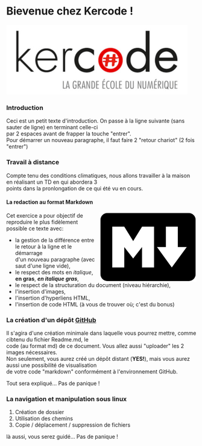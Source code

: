 # Bievenue chez Kercode !
![](images/kercode.jpg)

### Introduction

Ceci est un petit texte d'introduction. On passe à la ligne suivante (sans sauter de ligne) en terminant celle-ci  
par 2 espaces avant de frapper la touche "entrer".  
Pour démarrer un nouveau paragraphe, il faut faire 2 "retour chariot" (2 fois "entrer")

### Travail à distance

Compte tenu des conditions climatiques, nous allons travailler à la maison en réalisant un TD en qui abordera 3  
points dans la pronlongation de ce qui été vu en cours.

#### La redaction au format Markdown
<img align="right" src="./images/markdown.png" > 
Cet exercice a pour objectif de reproduire le plus fidèlement possible ce  
texte avec:


* la gestion de la différence entre le retour à la ligne et le démarrage  
d'un nouveau paragraphe (avec saut d'une ligne vide),  
* le respect des mots en _italique_, **en gras**, ***en italique gras***,  
* le respect de la structuration du document (niveau hiérarchie),  
* l'insertion d'images,  
* l'insertion d'hyperliens HTML,  
* l'insertion de code HTML (à vous de trouver où; c'est du bonus)

### La création d'un dépôt [GitHub](https://github.com/)

Il s'agira d'une création minimale dans laquelle vous pourrez mettre, comme cibtenu du fichier Readme.md, le  
code (au format md) de ce document. Vous allez aussi "uploader" les 2 images nécessaires.  
Non seulement, vous aurez créé un dépôt distant (**YES!**), mais vous aurez aussi une possibilité de visualisation  
de votre code "markdown" conformément à l'environnement GitHub.

Tout sera expliqué... Pas de panique !

### La navigation et manipulation sous linux

1. Création de dossier
2. Utilisation des chemins
3. Copie / déplacement / suppression de fichiers

là aussi, vous serez guidé... Pas de panique !

